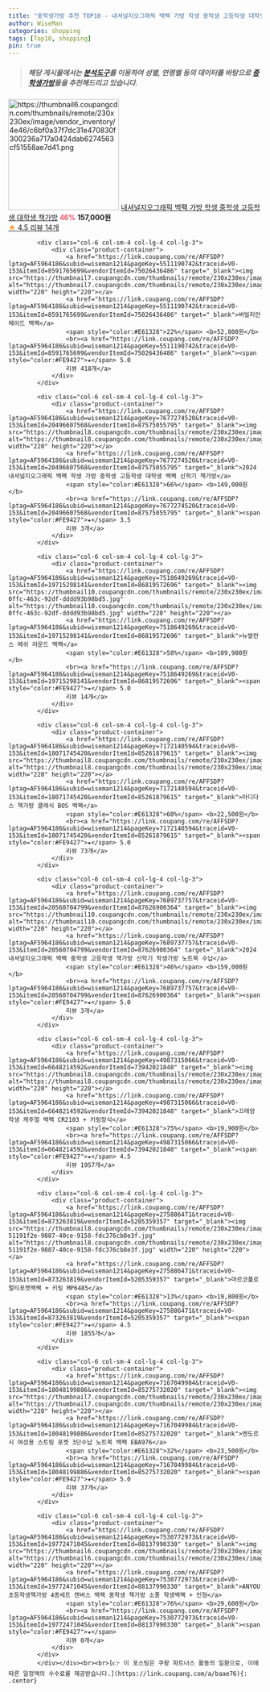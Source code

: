 ```yaml
---
title: "중학생가방 추천 TOP10 - 내셔널지오그래픽 백팩 가방 학생 중학생 고등학생 대학생 책가방"
author: WiseMan
categories: shopping
tags: [Top10, shopping]
pin: true
---
```


> ##### 해당 게시물에서는 [**분석도구**](https://itemscout.io/)를 이용하여 **성별**, **연령별** 등의 데이터를 바탕으로 [**중학생가방**](https://link.coupang.com/a/baae76)들을 추천해드리고 있습니다.
<div class="container"><div class="row">
            <div class="col-6 col-sm-4 col-lg-4 col-lg-3">
                <div class="product-container">
                    <a href="https://link.coupang.com/re/AFFSDP?lptag=AF5964186&subid=wiseman1214&pageKey=7420514045&traceid=V0-153&itemId=19247942314&vendorItemId=86363770240" target="_blank"><img src="https://thumbnail6.coupangcdn.com/thumbnails/remote/230x230ex/image/vendor_inventory/4e46/c6bf0a37f7dc31e470830f300236a717a0424dab6274563cf51558ae7d41.png" alt="https://thumbnail6.coupangcdn.com/thumbnails/remote/230x230ex/image/vendor_inventory/4e46/c6bf0a37f7dc31e470830f300236a717a0424dab6274563cf51558ae7d41.png" width="220" height="220"></a>
                    <a href="https://link.coupang.com/re/AFFSDP?lptag=AF5964186&subid=wiseman1214&pageKey=7420514045&traceid=V0-153&itemId=19247942314&vendorItemId=86363770240" target="_blank">내셔널지오그래픽 백팩 가방 학생 중학생 고등학생 대학생 책가방</a>
                    <span style="color:#E61328">46%</span> <b>157,000원</b>
                    <br><a href="https://link.coupang.com/re/AFFSDP?lptag=AF5964186&subid=wiseman1214&pageKey=7420514045&traceid=V0-153&itemId=19247942314&vendorItemId=86363770240" target="_blank"><span style="color:#FE9427">★</span> 4.5
                    리뷰 14개</a>
                </div>
            </div>
            
            <div class="col-6 col-sm-4 col-lg-4 col-lg-3">
                <div class="product-container">
                    <a href="https://link.coupang.com/re/AFFSDP?lptag=AF5964186&subid=wiseman1214&pageKey=5511190742&traceid=V0-153&itemId=8591765699&vendorItemId=75026436486" target="_blank"><img src="https://thumbnail7.coupangcdn.com/thumbnails/remote/230x230ex/image/rs_quotation_api/p4lrsdjz/bec645f7124742c59658132fc47e38ef.jpg" alt="https://thumbnail7.coupangcdn.com/thumbnails/remote/230x230ex/image/rs_quotation_api/p4lrsdjz/bec645f7124742c59658132fc47e38ef.jpg" width="220" height="220"></a>
                    <a href="https://link.coupang.com/re/AFFSDP?lptag=AF5964186&subid=wiseman1214&pageKey=5511190742&traceid=V0-153&itemId=8591765699&vendorItemId=75026436486" target="_blank">버빌리안 메이드 백팩</a>
                    <span style="color:#E61328">22%</span> <b>52,800원</b>
                    <br><a href="https://link.coupang.com/re/AFFSDP?lptag=AF5964186&subid=wiseman1214&pageKey=5511190742&traceid=V0-153&itemId=8591765699&vendorItemId=75026436486" target="_blank"><span style="color:#FE9427">★</span> 5.0
                    리뷰 418개</a>
                </div>
            </div>
            
            <div class="col-6 col-sm-4 col-lg-4 col-lg-3">
                <div class="product-container">
                    <a href="https://link.coupang.com/re/AFFSDP?lptag=AF5964186&subid=wiseman1214&pageKey=7677274520&traceid=V0-153&itemId=20496607568&vendorItemId=87575055795" target="_blank"><img src="https://thumbnail8.coupangcdn.com/thumbnails/remote/230x230ex/image/vendor_inventory/2433/824fd086983a085799c36a1db62d8a9e1e0efcaf023badc3c8352836c9f1.png" alt="https://thumbnail8.coupangcdn.com/thumbnails/remote/230x230ex/image/vendor_inventory/2433/824fd086983a085799c36a1db62d8a9e1e0efcaf023badc3c8352836c9f1.png" width="220" height="220"></a>
                    <a href="https://link.coupang.com/re/AFFSDP?lptag=AF5964186&subid=wiseman1214&pageKey=7677274520&traceid=V0-153&itemId=20496607568&vendorItemId=87575055795" target="_blank">2024 내셔널지오그래픽 백팩 학생 가방 중학생 고등학생 대학생 백팩 신학기 책가방</a>
                    <span style="color:#E61328">66%</span> <b>149,000원</b>
                    <br><a href="https://link.coupang.com/re/AFFSDP?lptag=AF5964186&subid=wiseman1214&pageKey=7677274520&traceid=V0-153&itemId=20496607568&vendorItemId=87575055795" target="_blank"><span style="color:#FE9427">★</span> 3.5
                    리뷰 3개</a>
                </div>
            </div>
            
            <div class="col-6 col-sm-4 col-lg-4 col-lg-3">
                <div class="product-container">
                    <a href="https://link.coupang.com/re/AFFSDP?lptag=AF5964186&subid=wiseman1214&pageKey=7518649269&traceid=V0-153&itemId=19715298141&vendorItemId=86819572696" target="_blank"><img src="https://thumbnail10.coupangcdn.com/thumbnails/remote/230x230ex/image/retail/images/2023/08/08/15/4/3fb37210-0ffc-463c-92df-dddd93b98bd5.jpg" alt="https://thumbnail10.coupangcdn.com/thumbnails/remote/230x230ex/image/retail/images/2023/08/08/15/4/3fb37210-0ffc-463c-92df-dddd93b98bd5.jpg" width="220" height="220"></a>
                    <a href="https://link.coupang.com/re/AFFSDP?lptag=AF5964186&subid=wiseman1214&pageKey=7518649269&traceid=V0-153&itemId=19715298141&vendorItemId=86819572696" target="_blank">뉴발란스 메쉬 라운드 백팩</a>
                    <span style="color:#E61328">58%</span> <b>109,900원</b>
                    <br><a href="https://link.coupang.com/re/AFFSDP?lptag=AF5964186&subid=wiseman1214&pageKey=7518649269&traceid=V0-153&itemId=19715298141&vendorItemId=86819572696" target="_blank"><span style="color:#FE9427">★</span> 5.0
                    리뷰 14개</a>
                </div>
            </div>
            
            <div class="col-6 col-sm-4 col-lg-4 col-lg-3">
                <div class="product-container">
                    <a href="https://link.coupang.com/re/AFFSDP?lptag=AF5964186&subid=wiseman1214&pageKey=7172140594&traceid=V0-153&itemId=18071745420&vendorItemId=85261879615" target="_blank"><img src="https://thumbnail8.coupangcdn.com/thumbnails/remote/230x230ex/image/vendor_inventory/1ccb/3417b3edf1ae19a6e93acb3e7d1bf34c19c778f535c2d52c57e0cfab1af6.jpg" alt="https://thumbnail8.coupangcdn.com/thumbnails/remote/230x230ex/image/vendor_inventory/1ccb/3417b3edf1ae19a6e93acb3e7d1bf34c19c778f535c2d52c57e0cfab1af6.jpg" width="220" height="220"></a>
                    <a href="https://link.coupang.com/re/AFFSDP?lptag=AF5964186&subid=wiseman1214&pageKey=7172140594&traceid=V0-153&itemId=18071745420&vendorItemId=85261879615" target="_blank">아디다스 책가방 클래식 BOS 백팩</a>
                    <span style="color:#E61328">60%</span> <b>22,500원</b>
                    <br><a href="https://link.coupang.com/re/AFFSDP?lptag=AF5964186&subid=wiseman1214&pageKey=7172140594&traceid=V0-153&itemId=18071745420&vendorItemId=85261879615" target="_blank"><span style="color:#FE9427">★</span> 5.0
                    리뷰 73개</a>
                </div>
            </div>
            
            <div class="col-6 col-sm-4 col-lg-4 col-lg-3">
                <div class="product-container">
                    <a href="https://link.coupang.com/re/AFFSDP?lptag=AF5964186&subid=wiseman1214&pageKey=7689737757&traceid=V0-153&itemId=20560704799&vendorItemId=87626900364" target="_blank"><img src="https://thumbnail10.coupangcdn.com/thumbnails/remote/230x230ex/image/vendor_inventory/d9bd/42466ec243237258c7c1d49d39dfef59f65b459c5f1678351e94ab00395d.png" alt="https://thumbnail10.coupangcdn.com/thumbnails/remote/230x230ex/image/vendor_inventory/d9bd/42466ec243237258c7c1d49d39dfef59f65b459c5f1678351e94ab00395d.png" width="220" height="220"></a>
                    <a href="https://link.coupang.com/re/AFFSDP?lptag=AF5964186&subid=wiseman1214&pageKey=7689737757&traceid=V0-153&itemId=20560704799&vendorItemId=87626900364" target="_blank">2024 내셔널지오그래픽 백팩 중학생 고등학생 책가방 신학기 학생가방 노트북 수납</a>
                    <span style="color:#E61328">46%</span> <b>159,000원</b>
                    <br><a href="https://link.coupang.com/re/AFFSDP?lptag=AF5964186&subid=wiseman1214&pageKey=7689737757&traceid=V0-153&itemId=20560704799&vendorItemId=87626900364" target="_blank"><span style="color:#FE9427">★</span> 5.0
                    리뷰 3개</a>
                </div>
            </div>
            
            <div class="col-6 col-sm-4 col-lg-4 col-lg-3">
                <div class="product-container">
                    <a href="https://link.coupang.com/re/AFFSDP?lptag=AF5964186&subid=wiseman1214&pageKey=4987315066&traceid=V0-153&itemId=6648214592&vendorItemId=73942021848" target="_blank"><img src="https://thumbnail8.coupangcdn.com/thumbnails/remote/230x230ex/image/rs_quotation_api/x4sda3hk/e4bc46981aff437cb3ebb00f8b814804.jpg" alt="https://thumbnail8.coupangcdn.com/thumbnails/remote/230x230ex/image/rs_quotation_api/x4sda3hk/e4bc46981aff437cb3ebb00f8b814804.jpg" width="220" height="220"></a>
                    <a href="https://link.coupang.com/re/AFFSDP?lptag=AF5964186&subid=wiseman1214&pageKey=4987315066&traceid=V0-153&itemId=6648214592&vendorItemId=73942021848" target="_blank">끄레앙 학생 캐주얼 백팩 CR2103 + 키링장식</a>
                    <span style="color:#E61328">75%</span> <b>19,900원</b>
                    <br><a href="https://link.coupang.com/re/AFFSDP?lptag=AF5964186&subid=wiseman1214&pageKey=4987315066&traceid=V0-153&itemId=6648214592&vendorItemId=73942021848" target="_blank"><span style="color:#FE9427">★</span> 4.5
                    리뷰 1957개</a>
                </div>
            </div>
            
            <div class="col-6 col-sm-4 col-lg-4 col-lg-3">
                <div class="product-container">
                    <a href="https://link.coupang.com/re/AFFSDP?lptag=AF5964186&subid=wiseman1214&pageKey=275886471&traceid=V0-153&itemId=873263819&vendorItemId=5205359357" target="_blank"><img src="https://thumbnail8.coupangcdn.com/thumbnails/remote/230x230ex/image/retail/images/234476286396435-51191f2e-9887-40ce-9158-fdc376cb8e3f.jpg" alt="https://thumbnail8.coupangcdn.com/thumbnails/remote/230x230ex/image/retail/images/234476286396435-51191f2e-9887-40ce-9158-fdc376cb8e3f.jpg" width="220" height="220"></a>
                    <a href="https://link.coupang.com/re/AFFSDP?lptag=AF5964186&subid=wiseman1214&pageKey=275886471&traceid=V0-153&itemId=873263819&vendorItemId=5205359357" target="_blank">마르코폴로 멀티포켓백팩 + 키링 MP6485</a>
                    <span style="color:#E61328">13%</span> <b>19,800원</b>
                    <br><a href="https://link.coupang.com/re/AFFSDP?lptag=AF5964186&subid=wiseman1214&pageKey=275886471&traceid=V0-153&itemId=873263819&vendorItemId=5205359357" target="_blank"><span style="color:#FE9427">★</span> 4.5
                    리뷰 1855개</a>
                </div>
            </div>
            
            <div class="col-6 col-sm-4 col-lg-4 col-lg-3">
                <div class="product-container">
                    <a href="https://link.coupang.com/re/AFFSDP?lptag=AF5964186&subid=wiseman1214&pageKey=7167049984&traceid=V0-153&itemId=18048199886&vendorItemId=85275732020" target="_blank"><img src="https://thumbnail7.coupangcdn.com/thumbnails/remote/230x230ex/image/vendor_inventory/5d93/49707fd7cf62f11eea0c1a3dfad23a923101f77c771ef50a7f4fe6948c30.jpg" alt="https://thumbnail7.coupangcdn.com/thumbnails/remote/230x230ex/image/vendor_inventory/5d93/49707fd7cf62f11eea0c1a3dfad23a923101f77c771ef50a7f4fe6948c30.jpg" width="220" height="220"></a>
                    <a href="https://link.coupang.com/re/AFFSDP?lptag=AF5964186&subid=wiseman1214&pageKey=7167049984&traceid=V0-153&itemId=18048199886&vendorItemId=85275732020" target="_blank">엔도르시 여성용 스트링 포켓 3단수납 노트북 백팩 EBA976</a>
                    <span style="color:#E61328">32%</span> <b>23,500원</b>
                    <br><a href="https://link.coupang.com/re/AFFSDP?lptag=AF5964186&subid=wiseman1214&pageKey=7167049984&traceid=V0-153&itemId=18048199886&vendorItemId=85275732020" target="_blank"><span style="color:#FE9427">★</span> 5.0
                    리뷰 37개</a>
                </div>
            </div>
            
            <div class="col-6 col-sm-4 col-lg-4 col-lg-3">
                <div class="product-container">
                    <a href="https://link.coupang.com/re/AFFSDP?lptag=AF5964186&subid=wiseman1214&pageKey=7530772973&traceid=V0-153&itemId=19772471045&vendorItemId=88137990330" target="_blank"><img src="https://thumbnail6.coupangcdn.com/thumbnails/remote/230x230ex/image/vendor_inventory/ada1/b19011ece4861ffc621386a04bedbaa7a9ee2b28e26bb975fd8d646753d7.jpg" alt="https://thumbnail6.coupangcdn.com/thumbnails/remote/230x230ex/image/vendor_inventory/ada1/b19011ece4861ffc621386a04bedbaa7a9ee2b28e26bb975fd8d646753d7.jpg" width="220" height="220"></a>
                    <a href="https://link.coupang.com/re/AFFSDP?lptag=AF5964186&subid=wiseman1214&pageKey=7530772973&traceid=V0-153&itemId=19772471045&vendorItemId=88137990330" target="_blank">ANYOU 초등학생책가방 4종세트 캔버스 백팩 중학생 책가방 소풍 학생백팩 + 인형</a>
                    <span style="color:#E61328">76%</span> <b>29,600원</b>
                    <br><a href="https://link.coupang.com/re/AFFSDP?lptag=AF5964186&subid=wiseman1214&pageKey=7530772973&traceid=V0-153&itemId=19772471045&vendorItemId=88137990330" target="_blank"><span style="color:#FE9427">★</span> 
                    리뷰 0개</a>
                </div>
            </div>
            </div></div><br><br>[👉 이 포스팅은 쿠팡 파트너스 활동의 일환으로, 이에 따른 일정액의 수수료를 제공받습니다.](https://link.coupang.com/a/baae76){: .center}
